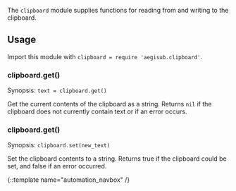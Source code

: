 The `clipboard` module supplies functions for reading from and writing to the clipboard.

## Usage ##
Import this module with `clipboard = require 'aegisub.clipboard'`.

### clipboard.get() ###
Synopsis: `text = clipboard.get()`

Get the current contents of the clipboard as a string.
Returns `nil` if the clipboard does not currently contain text or if an error occurs.

### clipboard.get() ###
Synopsis: `clipboard.set(new_text)`

Set the clipboard contents to a string.
Returns true if the clipboard could be set, and false if an error occurred.

{::template name="automation_navbox" /}
